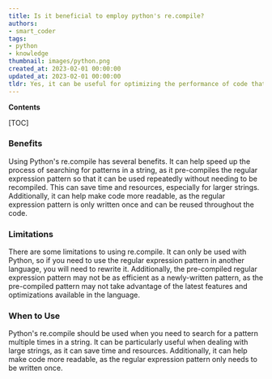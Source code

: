 ```yaml
---
title: Is it beneficial to employ python's re.compile?
authors:
- smart_coder
tags:
- python
- knowledge
thumbnail: images/python.png
created_at: 2023-02-01 00:00:00
updated_at: 2023-02-01 00:00:00
tldr: Yes, it can be useful for optimizing the performance of code that uses regular expressions.
---
```


**Contents**

[TOC]

### Benefits

Using Python's re.compile has several benefits. It can help speed up the process of searching for patterns in a string, as it pre-compiles the regular expression pattern so that it can be used repeatedly without needing to be recompiled. This can save time and resources, especially for larger strings. Additionally, it can help make code more readable, as the regular expression pattern is only written once and can be reused throughout the code.

### Limitations

There are some limitations to using re.compile. It can only be used with Python, so if you need to use the regular expression pattern in another language, you will need to rewrite it. Additionally, the pre-compiled regular expression pattern may not be as efficient as a newly-written pattern, as the pre-compiled pattern may not take advantage of the latest features and optimizations available in the language.

### When to Use

Python's re.compile should be used when you need to search for a pattern multiple times in a string. It can be particularly useful when dealing with large strings, as it can save time and resources. Additionally, it can help make code more readable, as the regular expression pattern only needs to be written once.
